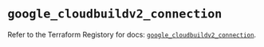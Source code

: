 # `google_cloudbuildv2_connection`

Refer to the Terraform Registory for docs: [`google_cloudbuildv2_connection`](https://www.terraform.io/docs/providers/google-beta/r/google_cloudbuildv2_connection).
